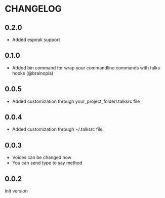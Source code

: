 # CHANGELOG

## 0.2.0

  * Added espeak support

## 0.1.0

  * Added bin command for wrap your commandline commands with talks hooks (@brainopia)

## 0.0.5

  * Added customization through your_project_folder/.talksrc file

## 0.0.4

  * Added customization through ~/.talksrc file

## 0.0.3

  * Voices can be changed now
  * You can send type to say method

## 0.0.2

  Init version
